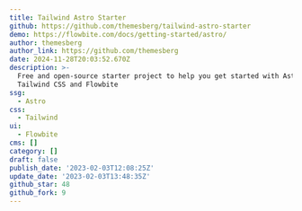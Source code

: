 ```yaml
---
title: Tailwind Astro Starter
github: https://github.com/themesberg/tailwind-astro-starter
demo: https://flowbite.com/docs/getting-started/astro/
author: themesberg
author_link: https://github.com/themesberg
date: 2024-11-28T20:03:52.670Z
description: >-
  Free and open-source starter project to help you get started with Astro,
  Tailwind CSS and Flowbite
ssg:
  - Astro
css:
  - Tailwind
ui:
  - Flowbite
cms: []
category: []
draft: false
publish_date: '2023-02-03T12:08:25Z'
update_date: '2023-02-03T13:48:35Z'
github_star: 48
github_fork: 9
---
```

